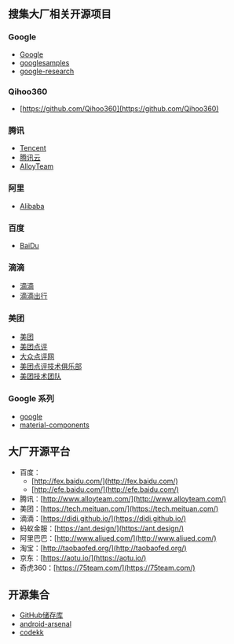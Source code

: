 ## 搜集大厂相关开源项目

### Google
* [Google](https://github.com/google)
* [googlesamples](https://github.com/googlesamples)
* [google-research](https://github.com/google-research)

### Qihoo360
* [https://github.com/Qihoo360](https://github.com/Qihoo360)

### 腾讯
* [Tencent](https://github.com/Tencent)
* [腾讯云](https://github.com/tencentyun)
* [AlloyTeam](https://github.com/AlloyTeam)

### 阿里
* [Alibaba](https://github.com/Alibaba)

### 百度
* [BaiDu](https://github.com/baidu)

### 滴滴
* [滴滴](https://github.com/didi)
* [滴滴出行](https://didi.github.io/)

### 美团
* [美团](https://github.com/meituan)
* [美团点评](https://github.com/Meituan-Dianping)
* [大众点评网](https://github.com/dianping)
* [美团点评技术俱乐部](https://github.com/MDClub)
* [美团技术团队](https://tech.meituan.com/)

### Google 系列
* [google](https://github.com/google)
* [material-components](https://github.com/material-components)

## 大厂开源平台
* 百度：
	* [http://fex.baidu.com/](http://fex.baidu.com/) 
	* [http://efe.baidu.com/](http://efe.baidu.com/)
* 腾讯：[http://www.alloyteam.com/](http://www.alloyteam.com/)
* 美团：[https://tech.meituan.com/](https://tech.meituan.com/)
* 滴滴：[https://didi.github.io/](https://didi.github.io/)
* 蚂蚁金服：[https://ant.design/](https://ant.design/)
* 阿里巴巴：[http://www.aliued.com/](http://www.aliued.com/)
* 淘宝：[http://taobaofed.org/](http://taobaofed.org/)
* 京东：[https://aotu.io/](https://aotu.io/)
* 奇虎360：[https://75team.com/](https://75team.com/)

## 开源集合
* [GitHub储存库](https://libraries.io/github)
* [android-arsenal](https://android-arsenal.com/)
* [codekk](https://p.codekk.com/)

